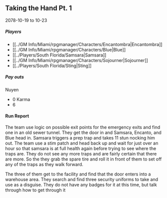## Taking the Hand Pt. 1
2078-10-19 to 10-23
##### Players
- [[../GM Info/Miami/rpgmanager/Characters/Encantombra|Encantombra]]
- [[../GM Info/Miami/rpgmanager/Characters/Blue|Blue]]
- [[../Players/South Florida/Samsara|Samsara]]
- [[../GM Info/Miami/rpgmanager/Characters/Sojourner|Sojourner]]
- [[../Players/South Florida/Sting|Sting]]
##### Pay outs
Nuyen
- 0
Karma
- 6

#### Run Report
The team use logic on possible exit points for the emergency exits and find one in an old sewer tunnel. They get the door in and Samsara, Encanto, and Blue head in. Samsara triggers a prep trap and takes 11 stun nocking him out. The team use a stim patch and head back up and wait for just over an hour so that samsara is at full health again before trying to see where the traps are. They do not see any more traps and are fairly certain that there are more. So the they grab the spare tire and roll it in front of them to set off any of the traps as they walk forward.

The three of them get to the facility and find that the door enters into a warehouse area. They search and find three security uniforms to take and use as a disguise. They do not have any badges for it at this time, but talk through how to get through it